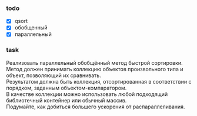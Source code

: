 
### todo

- [x] qsort
- [x] обобщенный
- [x] параллельный

### task

Реализовать параллельный обобщённый метод быстрой сортировки.  
Метод должен принимать коллекцию объектов произвольного типа и объект, позволяющий их сравнивать.  
Результатом должна быть коллекция, отсортированная в соответствии с порядком, заданным объектом-компаратором.  
В качестве коллекции можно использовать любой подходящий библиотечный контейнер или обычный массив.  
Подумайте, как добиться большего ускорения от распараллеливания.
